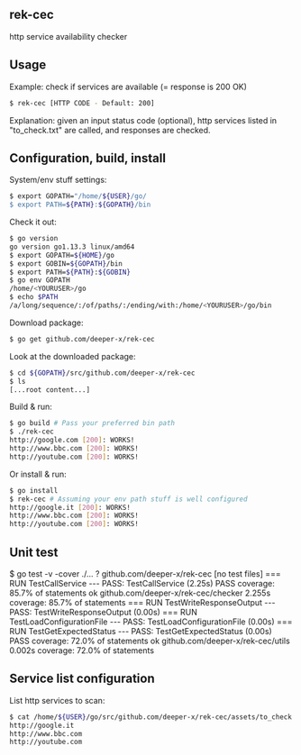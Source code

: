 ## rek-cec 
http service availability checker

## Usage #
Example: check if services are available (= response is 200 OK)
```bash
$ rek-cec [HTTP CODE - Default: 200]
```
Explanation: given an input status code (optional), http services listed in "to_check.txt" are called, and responses are checked.

## Configuration, build, install #

System/env stuff settings:
```bash
$ export GOPATH="/home/${USER}/go/
$ export PATH=${PATH}:${GOPATH}/bin
```
Check it out:
```bash
$ go version
go version go1.13.3 linux/amd64
$ export GOPATH=${HOME}/go
$ export GOBIN=${GOPATH}/bin
$ export PATH=${PATH}:${GOBIN}
$ go env GOPATH
/home/<YOURUSER>/go
$ echo $PATH
/a/long/sequence/:/of/paths/:/ending/with:/home/<YOURUSER>/go/bin
```

Download package:
```bash
$ go get github.com/deeper-x/rek-cec
```

Look at the downloaded package:
```bash
$ cd ${GOPATH}/src/github.com/deeper-x/rek-cec
$ ls
[...root content...]
```

Build & run:
```bash
$ go build # Pass your preferred bin path
$ ./rek-cec 
http://google.com [200]: WORKS!
http://www.bbc.com [200]: WORKS!
http://youtube.com [200]: WORKS!
```

Or install & run:
```bash
$ go install 
$ rek-cec # Assuming your env path stuff is well configured
http://google.it [200]: WORKS!
http://www.bbc.com [200]: WORKS!
http://youtube.com [200]: WORKS!
```

## Unit test #
$ go test -v -cover ./...
?   	github.com/deeper-x/rek-cec	[no test files]
=== RUN   TestCallService
--- PASS: TestCallService (2.25s)
PASS
coverage: 85.7% of statements
ok  	github.com/deeper-x/rek-cec/checker	2.255s	coverage: 85.7% of statements
=== RUN   TestWriteResponseOutput
--- PASS: TestWriteResponseOutput (0.00s)
=== RUN   TestLoadConfigurationFile
--- PASS: TestLoadConfigurationFile (0.00s)
=== RUN   TestGetExpectedStatus
--- PASS: TestGetExpectedStatus (0.00s)
PASS
coverage: 72.0% of statements
ok  	github.com/deeper-x/rek-cec/utils	0.002s	coverage: 72.0% of statements



## Service list configuration #
List http services to scan:

```bash
$ cat /home/${USER}/go/src/github.com/deeper-x/rek-cec/assets/to_check.txt
http://google.it
http://www.bbc.com
http://youtube.com
```

